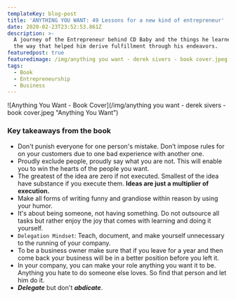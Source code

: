 ```yaml
---
templateKey: blog-post
title: 'ANYTHING YOU WANT: 49 Lessons for a new kind of entrepreneur'
date: 2020-02-23T23:52:53.861Z
description: >-
  A journey of the Entrepreneur behind CD Baby and the things he learned along
  the way that helped him derive fulfillment through his endeavors.
featuredpost: true
featuredimage: /img/anything you want - derek sivers - book cover.jpeg
tags:
  - Book
  - Entrepreneurship
  - Business
---
```

![Anything You Want - Book Cover](/img/anything you want - derek sivers - book cover.jpeg "Anything You Want")

### Key takeaways from the book

* Don't punish everyone for one person's mistake. Don’t impose rules for on your customers due to one bad experience with another one.
* Proudly exclude people, proudly say what you are not. This will enable you to win the hearts of the people you want.
* The greatest of the idea are zero if not executed. Smallest of the idea have substance if you execute them. **Ideas are just a multiplier of execution.**
* Make all forms of writing funny and grandiose within reason by using your humor.
* It's about being someone, not having something. Do not outsource all tasks but rather enjoy the joy that comes with learning and doing it yourself.
* `Delegation Mindset`: Teach, document, and make yourself unnecessary to the running of your company.
* To be a business owner make sure that if you leave for a year and then come back your business will be in a better position before you left it.
* In your company, you can make your role anything you want it to be. Anything you hate to do someone else loves. So find that person and let him do it.
* ***Delegate*** but don't ***abdicate***.
